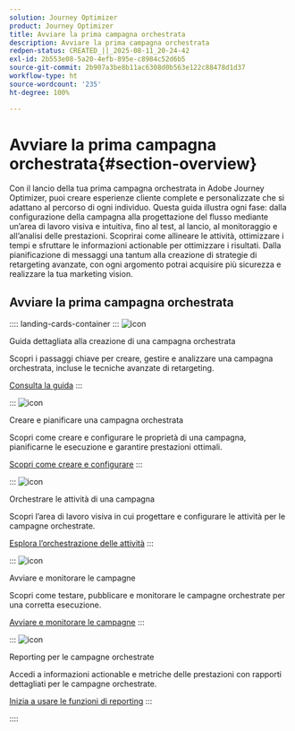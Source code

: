 ```yaml
---
solution: Journey Optimizer
product: Journey Optimizer
title: Avviare la prima campagna orchestrata
description: Avviare la prima campagna orchestrata
redpen-status: CREATED_||_2025-08-11_20-24-42
exl-id: 2b553e08-5a20-4efb-895e-c8984c52d6b5
source-git-commit: 2b907a3be8b11ac6308d0b563e122c88478d1d37
workflow-type: ht
source-wordcount: '235'
ht-degree: 100%

---
```


# Avviare la prima campagna orchestrata{#section-overview}

Con il lancio della tua prima campagna orchestrata in Adobe Journey Optimizer, puoi creare esperienze cliente complete e personalizzate che si adattano al percorso di ogni individuo. Questa guida illustra ogni fase: dalla configurazione della campagna alla progettazione del flusso mediante un’area di lavoro visiva e intuitiva, fino al test, al lancio, al monitoraggio e all’analisi delle prestazioni. Scoprirai come allineare le attività, ottimizzare i tempi e sfruttare le informazioni actionable per ottimizzare i risultati. Dalla pianificazione di messaggi una tantum alla creazione di strategie di retargeting avanzate, con ogni argomento potrai acquisire più sicurezza e realizzare la tua marketing vision.

## Avviare la prima campagna orchestrata

:::: landing-cards-container
:::
![icon](https://cdn.experienceleague.adobe.com/icons/circle-play.svg?lang=it)

Guida dettagliata alla creazione di una campagna orchestrata

Scopri i passaggi chiave per creare, gestire e analizzare una campagna orchestrata, incluse le tecniche avanzate di retargeting.

[Consulta la guida](../using/orchestrated/gs-campaign-creation.md)
:::

:::
![icon](https://cdn.experienceleague.adobe.com/icons/list-check.svg?lang=it)

Creare e pianificare una campagna orchestrata

Scopri come creare e configurare le proprietà di una campagna, pianificarne le esecuzione e garantire prestazioni ottimali.

[Scopri come creare e configurare](../using/orchestrated/create-orchestrated-campaign.md)
:::

:::
![icon](https://cdn.experienceleague.adobe.com/icons/code-branch.svg?lang=it)

Orchestrare le attività di una campagna

Scopri l’area di lavoro visiva in cui progettare e configurare le attività per le campagne orchestrate.

[Esplora l’orchestrazione delle attività](../using/orchestrated/orchestrate-activities.md)
:::

:::
![icon](https://cdn.experienceleague.adobe.com/icons/gear.svg)

Avviare e monitorare le campagne

Scopri come testare, pubblicare e monitorare le campagne orchestrate per una corretta esecuzione.

[Avviare e monitorare le campagne](../using/orchestrated/start-monitor-campaigns.md)
:::

:::
![icon](https://cdn.experienceleague.adobe.com/icons/chart-line.svg?lang=it)

Reporting per le campagne orchestrate

Accedi a informazioni actionable e metriche delle prestazioni con rapporti dettagliati per le campagne orchestrate.

[Inizia a usare le funzioni di reporting](../using/orchestrated/reporting-campaigns.md)
:::

::::
